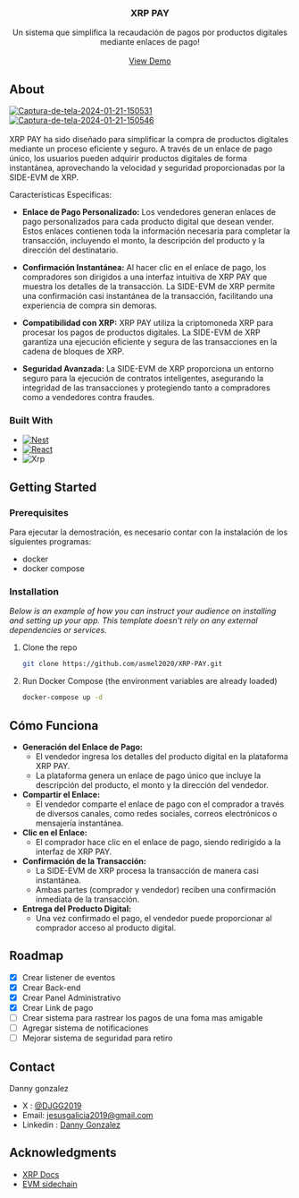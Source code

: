 <!-- PROJECT LOGO -->
<br />
<div align="center">
  

  <h3 align="center">XRP PAY</h3>

  <p align="center">
    Un sistema que simplifica la recaudación de pagos por productos digitales mediante enlaces de pago!
    <br />
    <br />
    <a href="https://github.com/othneildrew/Best-README-Template">View Demo</a>
  </p>
</div>

<!-- ABOUT THE PROJECT -->
## About

<a href="https://ibb.co/QbcnTf6"><img src="https://i.ibb.co/VjNDztv/Captura-de-tela-2024-01-21-150531.png" alt="Captura-de-tela-2024-01-21-150531" border="0" /></a>
<a href="https://ibb.co/Pr0wQ8y"><img src="https://i.ibb.co/YNwpZGS/Captura-de-tela-2024-01-21-150546.png" alt="Captura-de-tela-2024-01-21-150546" border="0" /></a>
<br />
<br />
XRP PAY ha sido diseñado para simplificar la compra
de productos digitales mediante un proceso eficiente
y seguro. A través de un enlace de pago único, los usuarios
pueden adquirir productos digitales de forma instantánea,
aprovechando la velocidad y seguridad proporcionadas por
la SIDE-EVM de XRP.

Características Específicas:

* <b>Enlace de Pago Personalizado:</b> Los vendedores generan enlaces
  de pago personalizados para cada producto digital
  que desean vender. Estos enlaces contienen toda la
  información necesaria para completar la transacción,
  incluyendo el monto, la descripción del producto y
  la dirección del destinatario.

* <b>Confirmación Instantánea:</b> Al hacer clic en el enlace
  de pago, los compradores son dirigidos a una interfaz intuitiva
  de XRP PAY que muestra los detalles de la transacción. La SIDE-EVM
  de XRP permite una confirmación casi instantánea de la transacción,
  facilitando una experiencia de compra sin demoras.

* <b>Compatibilidad con XRP:</b> XRP PAY utiliza la criptomoneda
  XRP para procesar los pagos de productos digitales. La SIDE-EVM
  de XRP garantiza una ejecución eficiente y segura de las transacciones
  en la cadena de bloques de XRP.

* <b>Seguridad Avanzada:</b> La SIDE-EVM de XRP proporciona un entorno
  seguro para la ejecución de contratos inteligentes, asegurando la
  integridad de las transacciones y protegiendo tanto a compradores
  como a vendedores contra fraudes.


### Built With

* [![Nest][Nest.js]][Nest-url]
* [![React][React.js]][React-url]
* ![Xrp](https://img.shields.io/badge/Xrp-black?style=for-the-badge&logo=xrp&logoColor=white)

<!-- GETTING STARTED -->
## Getting Started



### Prerequisites

Para ejecutar la demostración, es necesario contar con la instalación de los siguientes programas:

* docker
* docker compose

### Installation

_Below is an example of how you can instruct your audience on installing and setting up your app. This template doesn't rely on any external dependencies or services._


1. Clone the repo
   ```sh
   git clone https://github.com/asmel2020/XRP-PAY.git
   ```

2. Run Docker Compose (the environment variables are already loaded)
   ```sh
   docker-compose up -d
   ```

<!-- USAGE EXAMPLES -->
## Cómo Funciona

  - <b>Generación del Enlace de Pago:</b>
      - El vendedor ingresa los detalles del producto digital en la plataforma XRP PAY.
      - La plataforma genera un enlace de pago único que incluye la descripción del producto, el monto y la dirección del vendedor.
  - <b>Compartir el Enlace:</b>
      - El vendedor comparte el enlace de pago con el comprador a través de diversos canales, como redes sociales, correos electrónicos o mensajería instantánea.
  - <b>Clic en el Enlace:</b>
      - El comprador hace clic en el enlace de pago, siendo redirigido a la interfaz de XRP PAY.
  - <b>Confirmación de la Transacción:</b>
      - La SIDE-EVM de XRP procesa la transacción de manera casi instantánea.
      - Ambas partes (comprador y vendedor) reciben una confirmación inmediata de la transacción.
  - <b>Entrega del Producto Digital:</b>
      - Una vez confirmado el pago, el vendedor puede proporcionar al comprador acceso al producto digital.

<!-- ROADMAP -->
## Roadmap

- [x] Crear listener de eventos
- [x] Crear Back-end
- [x] Crear Panel Administrativo
- [x] Crear Link de pago
- [ ] Crear sistema para rastrear los pagos de una foma mas amigable
- [ ] Agregar sistema de notificaciones
- [ ] Mejorar sistema de seguridad para retiro

<!-- CONTACT -->
## Contact

Danny gonzalez
 - X : [@DJGG2019](https://twitter.com/DJGG2019)
 - Email: jesusgalicia2019@gmail.com
- Linkedin : [Danny Gonzalez](https://www.linkedin.com/in/danny-gonzalez-974763219/)

<!-- ACKNOWLEDGMENTS -->
## Acknowledgments


* [XRP Docs](https://xrpl.org/docs.html)
* [EVM sidechain]( https://opensource.ripple.com/docs/evm-sidechain/intro-to-evm-sidechain/)

<!-- MARKDOWN LINKS & IMAGES -->
<!-- https://www.markdownguide.org/basic-syntax/#reference-style-links -->
[contributors-shield]: https://img.shields.io/github/contributors/othneildrew/Best-README-Template.svg?style=for-the-badge
[contributors-url]: https://github.com/othneildrew/Best-README-Template/graphs/contributors
[forks-shield]: https://img.shields.io/github/forks/othneildrew/Best-README-Template.svg?style=for-the-badge
[forks-url]: https://github.com/othneildrew/Best-README-Template/network/members
[stars-shield]: https://img.shields.io/github/stars/othneildrew/Best-README-Template.svg?style=for-the-badge
[stars-url]: https://github.com/othneildrew/Best-README-Template/stargazers
[issues-shield]: https://img.shields.io/github/issues/othneildrew/Best-README-Template.svg?style=for-the-badge
[issues-url]: https://github.com/othneildrew/Best-README-Template/issues
[license-shield]: https://img.shields.io/github/license/othneildrew/Best-README-Template.svg?style=for-the-badge
[license-url]: https://github.com/othneildrew/Best-README-Template/blob/master/LICENSE.txt
[linkedin-shield]: https://img.shields.io/badge/-LinkedIn-black.svg?style=for-the-badge&logo=linkedin&colorB=555
[linkedin-url]: https://linkedin.com/in/othneildrew
[product-screenshot]: images/screenshot.png
[Nest.js]: https://img.shields.io/badge/-NestJs-ea2845?style=flat-square&logo=nestjs&logoColor=white
[Nest-url]: https://nestjs.com/
[React.js]: https://img.shields.io/badge/React-20232A?style=for-the-badge&logo=react&logoColor=61DAFB
[React-url]: https://reactjs.org/
[Docker]: https://img.shields.io/badge/React-20232A?style=for-the-badge&logo=react&logoColor=61DAFB
[Docker-url]: https://www.docker.com/
